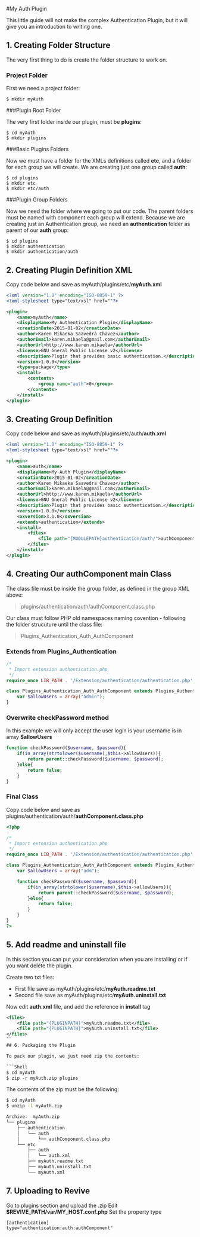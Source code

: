 #My Auth Plugin

This little guide will not make the complex Authentication Plugin, but it will give you an introduction to writing one.

## 1. Creating Folder Structure

The very first thing to do is create the folder structure to work on.

### Project Folder

First we need a project folder:
```Shell
$ mkdir myAuth
```

###Plugin Root Folder

The very first folder inside our plugin, must be **plugins**:
```Shell
$ cd myAuth
$ mkdir plugins
```

###Basic Plugins Folders

Now we must have a folder for the XMLs definitions called **etc**, and a folder for each group we will create. We are creating just one group called **auth**:
```Shell
$ cd plugins
$ mkdir etc
$ mkdir etc/auth
```

###Plugin Group Folders

Now we need the folder where we going to put our code. The parent folders must be named with component each group will extend. Because we are creating just an Authentication group, we need an **authentication** folder as parent of our **auth** group:
```Shell
$ cd plugins
$ mkdir authentication
$ mkdir authentication/auth
```

## 2. Creating Plugin Definition XML
Copy code below and save as myAuth/plugins/etc/**myAuth.xml**

```XML
<?xml version="1.0" encoding="ISO-8859-1" ?>
<?xml-stylesheet type="text/xsl" href=""?>

<plugin>
    <name>myAuth</name>
    <displayName>My Authentication Plugin</displayName>
    <creationDate>2015-01-02</creationDate>
    <author>Karen Mikaeka Saavedra Chavez</author>
    <authorEmail>karen.mikaela@gmail.com</authorEmail>
    <authorUrl>http://www.karen.mikaela</authorUrl>
    <license>GNU Gneral Public License v2</license>
    <description>Plugin that provides basic authentication.</description>
    <version>1.0.0</version>
    <type>package</type>
    <install>
        <contents>
            <group name="auth">0</group>
        </contents>
    </install>
</plugin>
```

## 3. Creating Group Definition
Copy code below and save as myAuth/plugins/etc/auth/**auth.xml**

```XML
<?xml version="1.0" encoding="ISO-8859-1" ?>
<?xml-stylesheet type="text/xsl" href=""?>

<plugin>
    <name>auth</name>
    <displayName>My Auth Plugin</displayName>
    <creationDate>2015-01-02</creationDate>
    <author>Karen Mikaeka Saavedra Chavez</author>
    <authorEmail>karen.mikaela@gmail.com</authorEmail>
    <authorUrl>http://www.karen.mikaela</authorUrl>
    <license>GNU Gneral Public License v2</license>
    <description>Plugin that provides basic authentication.</description>
    <version>1.0.0</version>
    <oxversion>3.1.0</oxversion>
    <extends>authentication</extends>
    <install>
        <files>
            <file path="{MODULEPATH}authentication/auth/">authComponent.class.php</file>
        </files>
    </install>
</plugin>
```

## 4. Creating Our authComponent main Class

The class file must be inside the group folder, as defined in the group XML above:

> plugins/authentication/auth/authComponent.class.php

Our class must follow PHP old namespaces naming covention - following the folder strucuture until the class file:

> Plugins_Authentication_Auth_AuthComponent

### Extends from Plugins_Authentication

```php
/* 
 * Import extension authentication.php
 */
require_once LIB_PATH . '/Extension/authentication/authentication.php';

class Plugins_Authentication_Auth_AuthComponent extends Plugins_Authentication{
    var $allowUsers = array("admin");
}
```

### Overwrite checkPassword method
In this example we will only accept the user login is your username is in array **$allowUsers**

```php
function checkPassword($username, $password){
    if(in_array(strtolower($username),$this->allowUsers)){
        return parent::checkPassword($username, $password);
    }else{
        return false;
    }
}  
```

### Final Class
Copy code below and save as plugins/authentication/auth/**authComponent.class.php**

```php
<?php

/* 
 * Import extension authentication.php
 */
require_once LIB_PATH . '/Extension/authentication/authentication.php';

class Plugins_Authentication_Auth_AuthComponent extends Plugins_Authentication{
    var $allowUsers = array("adm");

    function checkPassword($username, $password){
        if(in_array(strtolower($username),$this->allowUsers)){
            return parent::checkPassword($username, $password);
        }else{
            return false;
        }
    }
}
?>
```
## 5. Add readme  and uninstall file
In this section you can put your consideration when you are installing or if you want delete the plugin.

Create two txt files:
* First file save as myAuth/plugins/etc/**myAuth.readme.txt**
* Second file save as myAuth/plugins/etc/**myAuth.uninstall.txt**

Now edit **auth.xml** file, and add the reference in **install** tag

```XML
<files>
    <file path="{PLUGINPATH}">myAuth.readme.txt</file>
    <file path="{PLUGINPATH}">myAuth.uninstall.txt</file>
</files>
``
## 6. Packaging the Plugin

To pack our plugin, we just need zip the contents:

```Shell
$ cd myAuth
$ zip -r myAuth.zip plugins
```

The contents of the zip must be the following:
```sh
$ cd myAuth
$ unzip -l myAuth.zip

Archive:  myAuth.zip
└── plugins
    ├── authentication
    │   └── auth
    │       └── authComponent.class.php
    └── etc
        ├── auth
        │   └── auth.xml
        ├── myAuth.readme.txt
        ├── myAuth.uninstall.txt
        └── myAuth.xml

```

## 7. Uploading to Revive
Go to plugins section and upload the .zip
Edit **$REVIVE_PATH/var/MY_HOST.conf.php**
Set the property type
```
[authentication]
type="authentication:auth:authComponent"
```
